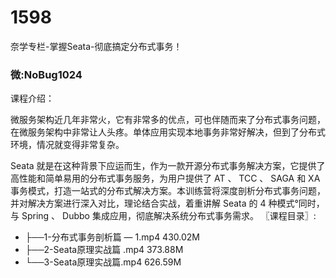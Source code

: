 # 1598
奈学专栏-掌握Seata-彻底搞定分布式事务！
### 微:NoBug1024 


课程介绍：

微服务架构近几年非常火，它有非常多的优点，可也伴随而来了分布式事务问题，在微服务架构中非常让人头疼。单体应用实现本地事务非常好解决，但到了分布式环境，情况就变得非常复杂。

Seata 就是在这种背景下应运而生，作为一款开源分布式事务解决方案，它提供了高性能和简单易用的分布式事务服务，为用户提供了 AT 、 TCC 、 SAGA 和 XA 事务模式，打造一站式的分布式解决方案。本训练营将深度剖析分布式事务问题，并对解决方案进行深入对比，理论结合实战，着重讲解 Seata 的 4 种模式°同时，与 Spring 、 Dubbo 集成应用，彻底解决系统分布式事务需求。
〖课程目录〗:


- ├──1-分布式事务剖析篇 — 1.mp4  430.02M
- ├──2-Seata原理实战篇 .mp4  373.88M
- └──3-Seata原理实战篇.mp4  626.59M
